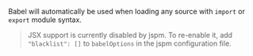 Babel will automatically be used when loading any source with `import` or `export` module syntax.

> JSX support is currently disabled by jspm. To re-enable it, add `"blacklist": []` to `babelOptions` in the jspm configuration file.